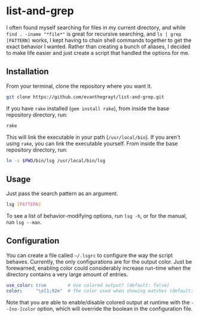 # list-and-grep
I often found myself searching for files in my current directory, and while
`find . -iname "*file*"` is great for recursive searching, and `ls | grep
[PATTERN]` works, I kept having to chain shell commands together to get the
exact behavior I wanted. Rather than creating a bunch of aliases, I decided to
make life easier and just create a script that handled the options for me.

## Installation
From your terminal, clone the repository where you want it.
```sh
git clone https://github.com/evanthegrayt/list-and-grep.git
```
If you have `rake` installed (`gem install rake`), from inside the base
repository directory, run:
```sh
rake
```
This will link the executable in your path (`/usr/local/bin`).
If you aren't using `rake`, you can link the executable yourself. From inside
the base repository directory, run:
```sh
ln -s $PWD/bin/lsg /usr/local/bin/lsg
```

## Usage
Just pass the search pattern as an argument.
```sh
lsg [PATTERN]
```
To see a list of behavior-modifying
options, run `lsg -h`, or for the manual, run `lsg --man`.

## Configuration
You can create a file called `~/.lsgrc` to configure the way the script behaves.
Currently, the only configurations are for the output color. Just be forewarned,
enabling color could considerably increase run-time when the directory contains
a very large amount of entries.
```yaml
use_color: true        # Use colored output? (default: false)
color:     "\e[1;92m"  # The color used when showing matches (default: green)
```
Note that you are able to enable/disable colored output at runtime with the
`--[no-]color` option, which will override the boolean in the configuration
file.

